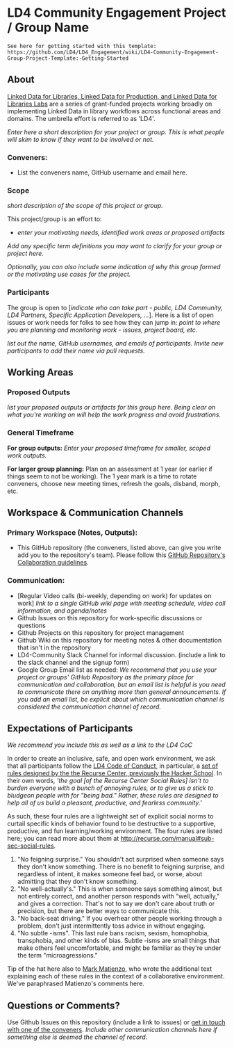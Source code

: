 # LD4 Community Engagement Project / Group Name

```
See here for getting started with this template: https://github.com/LD4/LD4_Engagement/wiki/LD4-Community-Engagement-Group-Project-Template:-Getting-Started
```

## About

[Linked Data for Libraries, Linked Data for Production, and Linked Data for Libraries Labs](https://ld4l.org/) are a series of grant-funded projects working broadly on implementing Linked Data in library workflows across functional areas and domains. The umbrella effort is referred to as 'LD4'.

*Enter here a short description for your project or group. This is what people will skim to know if they want to be involved or not.*

### Conveners:

* List the conveners name, GitHub username and email here.

### Scope

*short description of the scope of this project or group.*

This project/group is an effort to:
- *enter your motivating needs, identified work areas or proposed artifacts*

*Add any specific term definitions you may want to clarify for your group or project here.*

*Optionally, you can also include some indication of why this group formed or the motivating use cases for the project.*

### Participants

The group is open to [*indicate who can take part - public, LD4 Community, LD4 Partners, Specific Application Developers, ...*]. Here is a list of open issues or work needs for folks to see how they can jump in: *point to where you are planning and monitoring work - issues, project board, etc.*

*list out the name, GitHub usernames, and emails of participants. Invite new participants to add their name via pull requests.*

## Working Areas

### Proposed Outputs

*list your proposed outputs or artifacts for this group here. Being clear on what you're working on will help the work progress and avoid frustrations.*

### General Timeframe

**For group outputs:** *Enter your proposed timeframe for smaller, scoped work outputs.*

**For larger group planning:** Plan on an assessment at 1 year (or earlier if things seem to not be working). The 1 year mark is a time to rotate conveners, choose new meeting times, refresh the goals, disband, morph, etc.

## Workspace & Communication Channels

### Primary Workspace (Notes, Outputs):

- This GitHub repository (the conveners, listed above, can give you write add you to the repository's team). Please follow this [GitHub Repository's Collaboration guidelines](CONTRIBUTING.md).

### Communication:

- [Regular Video calls (bi-weekly, depending on work) for updates on work] *link to a single GitHub wiki page with meeting schedule, video call information, and agenda/notes*
- Github Issues on this repository for work-specific discussions or questions
- Github Projects on this repository for project management
- Github Wiki on this repository for meeting notes & other documentation that isn't in the repository
- LD4-Community Slack Channel for informal discussion. (include a link to the slack channel and the signup form)
- Google Group Email list as needed: *We recommend that you use your project or groups' GitHub Repository as the primary place for communication and collaboration, but an email list is helpful is you need to communicate there on anything more than general announcements. If you add an email list, be explicit about which communication channel is considered the communication channel of record.*

## Expectations of Participants

*We recommend you include this as well as a link to the LD4 CoC*

In order to create an inclusive, safe, and open work environment, we ask that all participants follow the [LD4 Code of Conduct](https://www.github.com/LD4/LD4_CoC), in particular, a [set of rules designed by the the Recurse Center, previously the Hacker School](recurse.com/manual#sub-sec-social-rules). In their own words, *'the goal [of the Recurse Center Social Rules] isn't to burden everyone with a bunch of annoying rules, or to give us a stick to bludgeon people with for "being bad." Rather, these rules are designed to help all of us build a pleasant, productive, and fearless community.'*

As such, these four rules are a lightweight set of explicit social norms to curtail specific kinds of behavior found to be destructive to a supportive, productive, and fun learning/working environment. The four rules are listed here; you can read more about them at http://recurse.com/manual#sub-sec-social-rules.

1. "No feigning surprise." You shouldn't act surprised when someone says they don't know something. There is no benefit to feigning surprise, and regardless of intent, it makes someone feel bad, or worse, about admitting that they don't know something.
2. "No well-actually's." This is when someone says something almost, but not entirely correct, and another person responds with "well, actually," and gives a correction. That's not to say we don't care about truth or precision, but there are better ways to communicate this.
3. "No back-seat driving." If you overhear other people working through a problem, don't just intermittently toss advice in without engaging.
4. "No subtle -isms". This last rule bans racism, sexism, homophobia, transphobia, and other kinds of bias. Subtle -isms are small things that make others feel uncomfortable, and might be familiar as they're under the term "microagressions."

Tip of the hat here also to [Mark Matienzo](http://matienzo.org/), who wrote the additional text explaining each of these rules in the context of a collaborative environment. We've paraphrased Matienzo's comments here.

## Questions or Comments?

Use Github Issues on this repository (include a link to issues) or [get in touch with one of the conveners](#conveners). *Include other communication channels here if something else is deemed the channel of record.*
